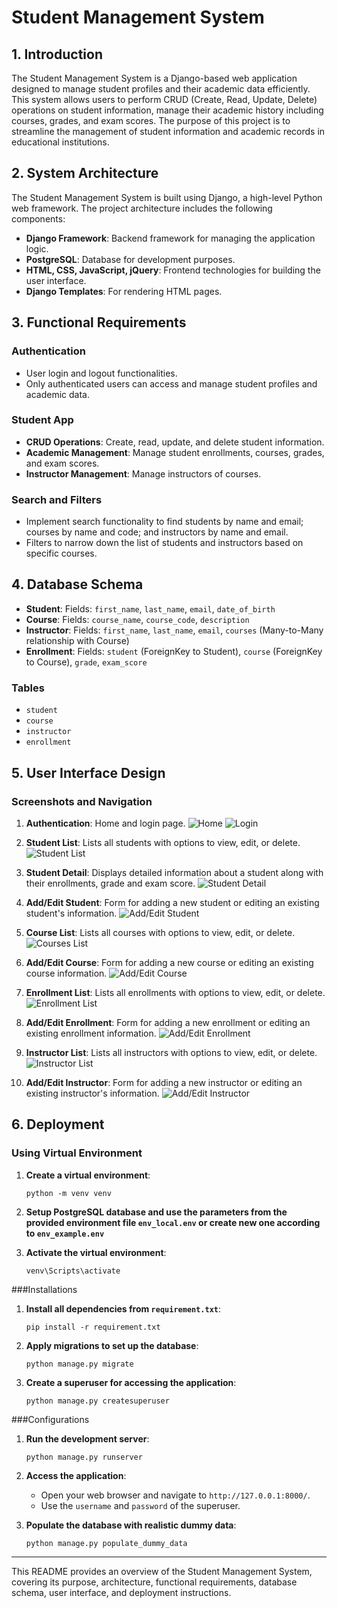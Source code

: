# Student Management System

## 1. Introduction

The Student Management System is a Django-based web application designed to manage student profiles and their academic data efficiently. 
This system allows users to perform CRUD (Create, Read, Update, Delete) operations on student information, manage their academic history including courses, grades, and exam scores. 
The purpose of this project is to streamline the management of student information and academic records in educational institutions.

## 2. System Architecture

The Student Management System is built using Django, a high-level Python web framework. The project architecture includes the following components:

- **Django Framework**: Backend framework for managing the application logic.
- **PostgreSQL**: Database for development purposes.
- **HTML, CSS, JavaScript, jQuery**: Frontend technologies for building the user interface.
- **Django Templates**: For rendering HTML pages.

## 3. Functional Requirements

### Authentication

- User login and logout functionalities.
- Only authenticated users can access and manage student profiles and academic data.

### Student App

- **CRUD Operations**: Create, read, update, and delete student information.
- **Academic Management**: Manage student enrollments, courses, grades, and exam scores.
- **Instructor Management**: Manage instructors of courses.

### Search and Filters

- Implement search functionality to find students by name and email; courses by name and code;
and instructors by name and email.
- Filters to narrow down the list of students and instructors based on specific courses.

## 4. Database Schema

- **Student**: Fields: `first_name`, `last_name`, `email`, `date_of_birth`
- **Course**: Fields: `course_name`, `course_code`, `description`
- **Instructor**: Fields: `first_name`, `last_name`, `email`, `courses` (Many-to-Many relationship with Course)
- **Enrollment**: Fields: `student` (ForeignKey to Student), `course` (ForeignKey to Course), `grade`, `exam_score`

### Tables

- `student`
- `course`
- `instructor`
- `enrollment`

## 5. User Interface Design

### Screenshots and Navigation

1. **Authentication**: Home and login page.
   ![Home](screenshots/home.png)
   ![Login](screenshots/login.png)

2. **Student List**: Lists all students with options to view, edit, or delete.
   ![Student List](screenshots/student_list.png)

3. **Student Detail**: Displays detailed information about a student along with their enrollments, grade and exam score.
   ![Student Detail](screenshots/student_detail.png)

4. **Add/Edit Student**: Form for adding a new student or editing an existing student's information.
   ![Add/Edit Student](screenshots/add_edit_student.png)

5. **Course List**: Lists all courses with options to view, edit, or delete.
   ![Courses List](screenshots/course_list.png)

6. **Add/Edit Course**: Form for adding a new course or editing an existing course information.
   ![Add/Edit Course](screenshots/add_edit_course.png)

7. **Enrollment List**: Lists all enrollments with options to view, edit, or delete.
   ![Enrollment List](screenshots/enrollment_list.png)

8. **Add/Edit Enrollment**: Form for adding a new enrollment or editing an existing enrollment information.
   ![Add/Edit Enrollment](screenshots/add_edit_enrollment.png)

9. **Instructor List**: Lists all instructors with options to view, edit, or delete.
   ![Instructor List](screenshots/instructor_list.png)

10. **Add/Edit Instructor**: Form for adding a new instructor or editing an existing instructor's information.
    ![Add/Edit Instructor](screenshots/add_edit_instructor.png)


## 6. Deployment

### Using Virtual Environment

1. **Create a virtual environment**:

   `python -m venv venv`

2. **Setup PostgreSQL database and use the parameters from the provided 
environment file `env_local.env` or create new one according to `env_example.env`**

3. **Activate the virtual environment**:

   `venv\Scripts\activate`

###Installations

1. **Install all dependencies from `requirement.txt`**:

   `pip install -r requirement.txt`

2. **Apply migrations to set up the database**:

   `python manage.py migrate`

3. **Create a superuser for accessing the application**:

   `python manage.py createsuperuser`

###Configurations

1. **Run the development server**:

   `python manage.py runserver`

2. **Access the application**:
   - Open your web browser and navigate to `http://127.0.0.1:8000/`.
   - Use the `username` and `password` of the superuser.
   
3. **Populate the database with realistic dummy data**:

   `python manage.py populate_dummy_data`

<hr>

This README provides an overview of the Student Management System, 
covering its purpose, architecture, functional requirements, 
database schema, user interface, and deployment instructions.